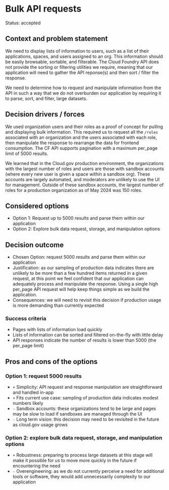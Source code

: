 # Bulk API requests

Status: accepted

## Context and problem statement

We need to display lists of information to users, such as a list of their applications, spaces, and users assigned to an org. This information should be easily browsable, sortable, and filterable. The Cloud Foundry API does not provide the sorting or filtering utilities we require, meaning that our application will need to gather the API reponse(s) and then sort / filter the response.

We need to determine how to request and manipulate information from the API in such a way that we do not overburden our application by requiring it to parse, sort, and filter, large datasets.

## Decision drivers / forces

We used organization users and their roles as a proof of concept for pulling and displaying bulk information. This required us to request all the `/roles` associated with an organization and the users associated with each role, then manipulate the response to rearrange the data for frontend consumption. The CF API supports pagination with a maximum per_page limit of 5000 results.

We learned that in the Cloud.gov production environment, the organizations with the largest number of roles and users are those with sandbox accounts (where every new user is given a space within a sandbox org). These accounts are largely automated, and moderators are unlikely to use the UI for management. Outside of these sandbox accounts, the largest number of roles for a production organization as of May 2024 was 150 roles.

## Considered options
* Option 1: Request up to 5000 results and parse them within our application
* Option 2: Explore bulk data request, storage, and manipulation options

## Decision outcome
* Chosen Option: request 5000 results and parse them within our application
* Justification: as our sampling of production data indicates there are unlikely to be more than a few hundred items returned in a given request, at this point we feel confident that our application can adequately process and manipulate the response. Using a single high per_page API request will help keep things simple as we build the application.
* Consequences: we will need to revisit this decision if production usage is more demanding than currently expected

### Success criteria

* Pages with lists of information load quickly
* Lists of information can be sorted and filtered on-the-fly with little delay
* API responses indicate the number of results is lower than 5000 (the per_page limit)

## Pros and cons of the options
### Option 1: request 5000 results

* `+` Simplicity: API request and response manipulation are straightforward and handled in-app
* `+` Fits current use case: sampling of production data indicates modest numbers likely
* `-` Sandbox accounts: these organizations tend to be large and pages may be slow to load if sandboxes are managed through the UI
* `-` Long term vision: this decision may need to be revisited in the future as cloud.gov usage grows

### Option 2: explore bulk data request, storage, and manipulation options
* `+` Robustness: preparing to process large datasets at this stage will make it possible for us to move more quickly in the future if encountering the need
* `-` Overengineering: as we do not currently perceive a need for additional tools or software, they would add unnecessarily complexity to our application
